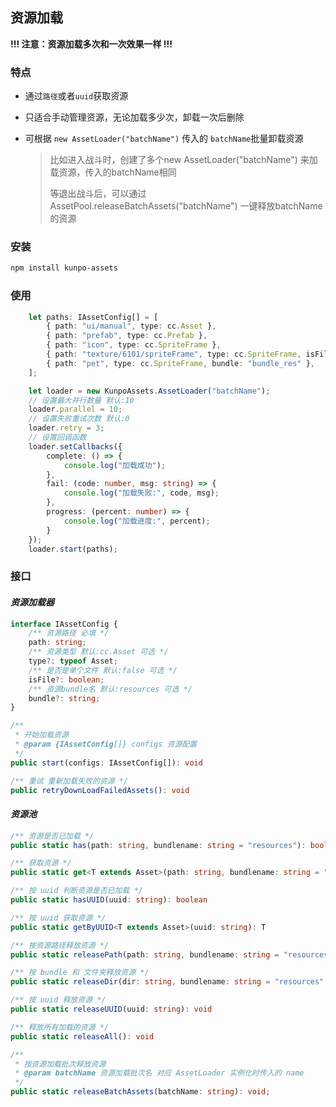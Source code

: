 ## 资源加载
**!!! 注意：资源加载多次和一次效果一样 !!!**


### 特点
  * 通过`路径`或者`uuid`获取资源

  * 只适合手动管理资源，无论加载多少次，卸载一次后删除

  * 可根据 `new AssetLoader("batchName")` 传入的 `batchName`批量卸载资源

    > 比如进入战斗时，创建了多个new AssetLoader("batchName") 来加载资源，传入的batchName相同
    >
    > 等退出战斗后，可以通过 AssetPool.releaseBatchAssets("batchName") 一键释放batchName的资源

### 安装

```bash
npm install kunpo-assets
```

### 使用

```typescript
    let paths: IAssetConfig[] = [
        { path: "ui/manual", type: cc.Asset },
        { path: "prefab", type: cc.Prefab },
        { path: "icon", type: cc.SpriteFrame },
        { path: "texture/6101/spriteFrame", type: cc.SpriteFrame, isFile: true },
        { path: "pet", type: cc.SpriteFrame, bundle: "bundle_res" },
    ];

    let loader = new KunpoAssets.AssetLoader("batchName");
    // 设置最大并行数量 默认:10
    loader.parallel = 10;
    // 设置失败重试次数 默认:0
    loader.retry = 3;
    // 设置回调函数
    loader.setCallbacks({
        complete: () => {
            console.log("加载成功");
        },
        fail: (code: number, msg: string) => {
            console.log("加载失败:", code, msg);
        },
        progress: (percent: number) => {
            console.log("加载进度:", percent);
        }
    });
    loader.start(paths);
```

### 接口
#### *资源加载器*

```typescript
interface IAssetConfig {
    /** 资源路径 必填 */
    path: string;
    /** 资源类型 默认:cc.Asset 可选 */
    type?: typeof Asset;
    /** 是否是单个文件 默认:false 可选 */
    isFile?: boolean;
    /** 资源bundle名 默认:resources 可选 */
    bundle?: string;
}

/**
 * 开始加载资源
 * @param {IAssetConfig[]} configs 资源配置
 */
public start(configs: IAssetConfig[]): void

/** 重试 重新加载失败的资源 */
public retryDownLoadFailedAssets(): void
```

#### *资源池*

```typescript
/** 资源是否已加载 */
public static has(path: string, bundlename: string = "resources"): boolean

/** 获取资源 */
public static get<T extends Asset>(path: string, bundlename: string = "resources"): T

/** 按 uuid 判断资源是否已加载 */
public static hasUUID(uuid: string): boolean

/** 按 uuid 获取资源 */
public static getByUUID<T extends Asset>(uuid: string): T

/** 按资源路径释放资源 */
public static releasePath(path: string, bundlename: string = "resources"): void

/** 按 bundle 和 文件夹释放资源 */
public static releaseDir(dir: string, bundlename: string = "resources", asset: typeof Asset): Promise<boolean>

/** 按 uuid 释放资源 */
public static releaseUUID(uuid: string): void

/** 释放所有加载的资源 */
public static releaseAll(): void

/** 
 * 按资源加载批次释放资源
 * @param batchName 资源加载批次名 对应 AssetLoader 实例化时传入的 name
 */
public static releaseBatchAssets(batchName: string): void;
```

